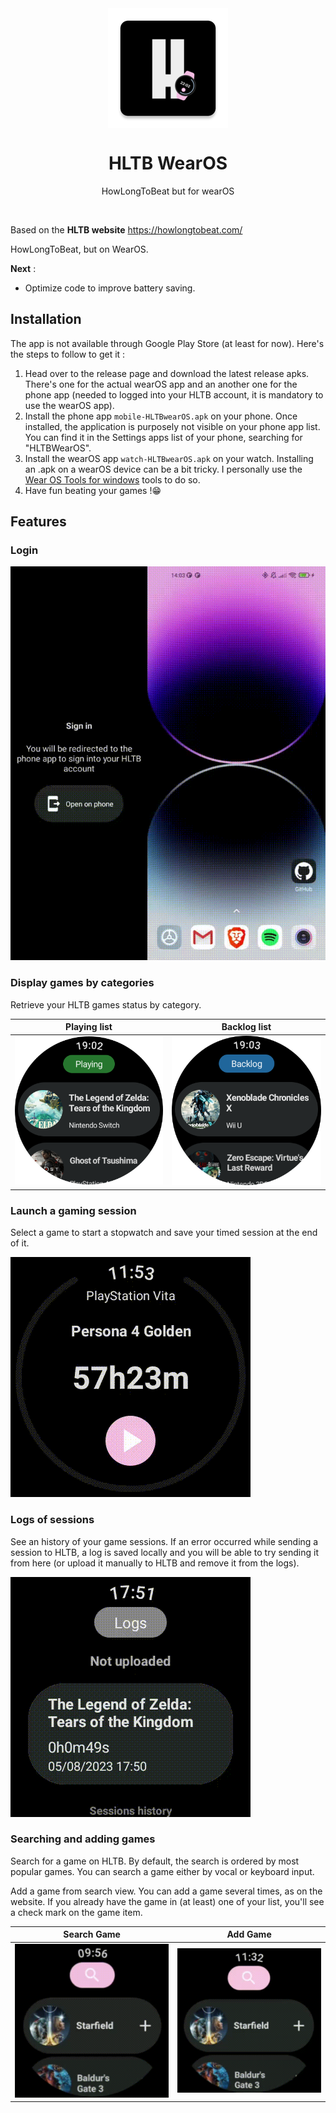<div align="center"><img align="center" src="./documentation/logo.webp" alt="application logo"/></div>
<h1 align="center">HLTB WearOS</h1>
<p align="center">HowLongToBeat but for wearOS</p>

<br/>

Based on the **HLTB website** https://howlongtobeat.com/

HowLongToBeat, but on WearOS.

**Next** :

- Optimize code to improve battery saving.

## Installation

The app is not available through Google Play Store (at least for now).
Here's the steps to follow to get it :

1. Head over to the release page and download the latest release apks.
   There's one for the actual wearOS app and an another one for the phone app (needed to logged into your HLTB account, it is mandatory to use the wearOS app).
2. Install the phone app `mobile-HLTBwearOS.apk` on your phone. Once installed, the application is purposely not visible on your phone app list. You can find it in the Settings apps list of your
   phone, searching for "HLTBWearOS".
3. Install the wearOS app `watch-HLTBwearOS.apk` on your watch. Installing an .apk on a wearOS device can be a bit tricky. I personally use
   the [Wear OS Tools for windows](https://forum.xda-developers.com/attachments/wearos-tools-v10-rar.5927083/) tools to do so.
4. Have fun beating your games !😁

## Features

### Login

![Login](./documentation/login_example.gif)

### Display games by categories

Retrieve your HLTB games status by category.

| Playing list                                             | Backlog list                                             |
|----------------------------------------------------------|----------------------------------------------------------|
| ![HomePlayingCategory](./documentation/home_playing.png) | ![HomeBacklogCategory](./documentation/home_backlog.png) |

### Launch a gaming session

Select a game to start a stopwatch and save your timed session at the end of it.

![TimedSession](./documentation/saving_time.gif)

### Logs of sessions

See an history of your game sessions.
If an error occurred while sending a session to HLTB, a log is saved locally and you will be able to try sending it from here (or upload it manually to HLTB and remove it from the logs).

![Logs](./documentation/logs.gif)

### Searching and adding games

Search for a game on HLTB. By default, the search is ordered by most popular games.
You can search a game either by vocal or keyboard input.

Add a game from search view. You can add a game several times, as on the website. If you already have the game
in (at least) one of your list, you'll see a check mark on the game item.

| Search Game                           | Add Game                                |
|---------------------------------------|-----------------------------------------|
| ![Search](./documentation/search.gif) | ![AddGame](./documentation/addgame.gif) |

